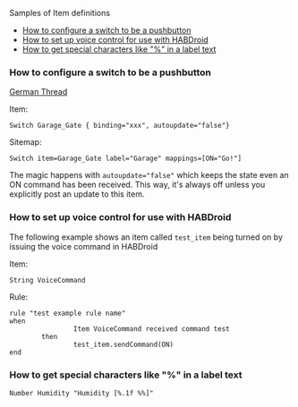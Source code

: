 Samples of Item definitions
* [How to configure a switch to be a pushbutton](Samples-Item-Definitions#how-to-configure-a-switch-to-be-a-pushbutton)
* [How to set up voice control for use with HABDroid](Samples-Item-Definitions#how-to-set-up-voice-control-for-use-with-habdroid)
* [How to get special characters like "%" in a label text](Samples-Item-Definitions#how-to-get-special-characters-like--in-a-label-text)

### How to configure a switch to be a pushbutton

[German Thread](http://knx-user-forum.de/openhab/27123-einfacher-taster-openhab.html)

Item:

    Switch Garage_Gate { binding="xxx", autoupdate="false"}

Sitemap:

    Switch item=Garage_Gate label="Garage" mappings=[ON="Go!"]
The magic happens with `autoupdate="false"` which keeps the state even an ON command has been received. This way, it's always off unless you explicitly post an update to this item.


### How to set up voice control for use with HABDroid
The following example shows an item called `test_item` being turned on by issuing the voice command in HABDroid

Item:

    String VoiceCommand

Rule:

    rule "test example rule name"
    when
                    Item VoiceCommand received command test
            then
                    test_item.sendCommand(ON)
    end

### How to get special characters like "%" in a label text

    Number Humidity "Humidity [%.1f %%]"
